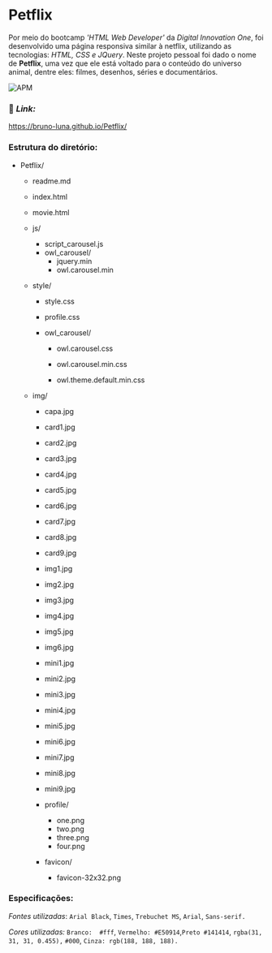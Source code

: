 # **Petflix** 

Por meio do bootcamp *'HTML Web Developer'* da *Digital Innovation One*, foi desenvolvido uma página responsiva similar à netflix, utilizando as tecnologias: _HTML, CSS e JQuery_. Neste projeto pessoal foi dado o nome de **Petflix**, uma vez que ele está voltado para o conteúdo do universo animal, dentre eles: filmes, desenhos, séries e documentários. 

![APM](https://img.shields.io/apm/l/vim-mode?color=blue)

### :tada:  *Link:*

https://bruno-luna.github.io/Petflix/ 

### Estrutura do diretório: 

 - Petflix/

    - readme.md

    - index.html
    - movie.html
    - js/
      - script_carousel.js
      - owl_carousel/
        - jquery.min
        - owl.carousel.min

    - style/

      - style.css

      - profile.css 

      - owl_carousel/

        - owl.carousel.css

        - owl.carousel.min.css
        - owl.theme.default.min.css

     - img/

       - capa.jpg
       - card1.jpg
       - card2.jpg
       - card3.jpg
       - card4.jpg
       - card5.jpg
       - card6.jpg
       - card7.jpg
       - card8.jpg
       - card9.jpg
       - img1.jpg
       - img2.jpg
       - img3.jpg
       - img4.jpg
       - img5.jpg
       - img6.jpg
       - mini1.jpg
       - mini2.jpg
       - mini3.jpg
       - mini4.jpg
       - mini5.jpg
       - mini6.jpg
       - mini7.jpg
       - mini8.jpg
       - mini9.jpg
       
        - profile/
           - one.png
           - two.png
           - three.png
           -  four.png
       
       - favicon/
         - favicon-32x32.png

### Especificações:

  *Fontes utilizadas*: `Arial Black`, `Times`, `Trebuchet MS`, `Arial`, `Sans-serif.`

 *Cores utilizadas:* `Branco:  #fff`, `Vermelho: #E50914`,`Preto #141414`, `rgba(31, 31, 31, 0.455),` `#000`, `Cinza: rgb(188, 188, 188).`



